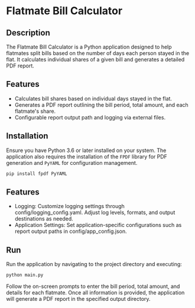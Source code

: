 # Flatmate Bill Calculator

## Description

The Flatmate Bill Calculator is a Python application designed to help flatmates split bills based on the number of days each person stayed in the flat. It calculates individual shares of a given bill and generates a detailed PDF report.

## Features

- Calculates bill shares based on individual days stayed in the flat.
- Generates a PDF report outlining the bill period, total amount, and each flatmate's share.
- Configurable report output path and logging via external files.

## Installation

Ensure you have Python 3.6 or later installed on your system. The application also requires the installation of the `FPDF` library for PDF generation and `PyYAML` for configuration management.

```bash
pip install fpdf PyYAML
```

## Features

- Logging: Customize logging settings through config/logging_config.yaml. Adjust log levels, formats, and output destinations as needed.
- Application Settings: Set application-specific configurations such as report output paths in config/app_config.json.

## Run
Run the application by navigating to the project directory and executing:
```bash
python main.py
```

Follow the on-screen prompts to enter the bill period, total amount, and details for each flatmate. Once all information is provided, the application will generate a PDF report in the specified output directory.


